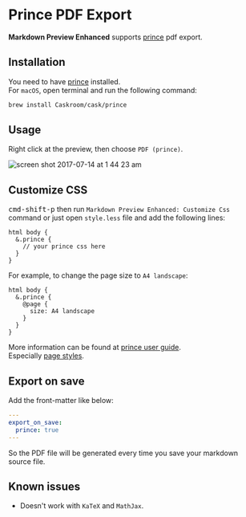 # Prince PDF Export
**Markdown Preview Enhanced** supports [prince](https://www.princexml.com/) pdf export.  

## Installation  
You need to have [prince](https://www.princexml.com/) installed.  
For `macOS`, open terminal and run the following command:
```sh
brew install Caskroom/cask/prince
```

## Usage
Right click at the preview, then choose `PDF (prince)`.  

![screen shot 2017-07-14 at 1 44 23 am](https://user-images.githubusercontent.com/1908863/28201287-fb5ea8d0-6835-11e7-9bdb-2afb458ee5cc.png)

## Customize CSS
<kbd>cmd-shift-p</kbd> then run `Markdown Preview Enhanced: Customize Css` command or just open `style.less` file and add the following lines:  

```less
html body {
  &.prince {
    // your prince css here
  }
}
```

For example, to change the page size to `A4 landscape`:  
```less
html body {
  &.prince {
    @page {
      size: A4 landscape
    }
  }
}
```

More information can be found at [prince user guide](https://www.princexml.com/doc/).  
Especially [page styles](https://www.princexml.com/doc/paged/#page-styles).  

## Export on save
Add the front-matter like below:  
```yaml
---
export_on_save:
  prince: true
---
```
So the PDF file will be generated every time you save your markdown source file.  


## Known issues
* Doesn't work with `KaTeX` and `MathJax`.  